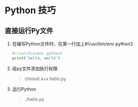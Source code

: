 # Python 技巧

## 直接运行Py文件
1. 在编写Python文件时，在第一行加上#!/usr/bin/env python3

    ```python
    #!/usr/bin/env python3
    print('hello, world')
    ```
2. 给py文件添加执行权限
    > chmod a+x hello.py
3. 运行Python
    > ./hello.py